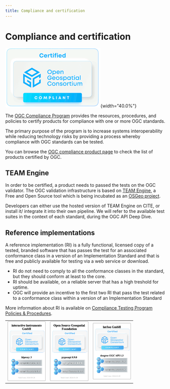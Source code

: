```yaml
---
title: Compliance and certification
---
```


# Compliance and certification

![Compliance badge](assets/images/certification-logo.gif){width="40.0%"}

The [OGC Compliance Program](https://www.ogc.org/compliance) provides the resources, procedures, and policies to certify products for compliance with one or more OGC standards. 

The primary purpose of the program is to increase systems interoperability while reducing technology risks by providing a process whereby compliance with OGC standards can be tested.

You can browse the [OGC compliance product page](https://www.ogc.org/resources/certified-products/) to check the list of products certified by OGC.

## TEAM Engine

In order to be certified, a product needs to passed the tests on the OGC validator. The OGC validation infrastructure is based on [TEAM Engine](https://github.com/opengeospatial/teamengine), a Free and Open Source tool which is being incubated as an [OSGeo project](https://www.osgeo.org/projects/teamengine/). 

Developers can either use the hosted version of TEAM Engine on CITE, or install it/ integrate it into their own pipeline. We will refer to the available test suites in the context of each standard, during the OGC API Deep Dive.

## Reference implementations

A reference implementation (RI) is a fully functional, licensed copy of a tested, branded software that has passes the test for an associated conformance class in a version of an Implementation Standard and that is free and publicly available for testing via a web service or download. 

* RI do not need to comply to all the conformance classes in the standard, but they should conform at least to the core.
* RI should be available, on a reliable server that has a high treshold for uptime.
* OGC will provide an incentive to the first two RI that pass the test related to a conformance class within a version of an Implementation Standard

More information about RI is available on [Compliance Testing Program Policies & Procedures](https://docs.ogc.org/pol/08-134r11.html#toc26). 

<table style="width:80%; border:0;">
  <tr>
    <td><img src="/assets/images/srv_ogc_compliance_badge2.png" alt="Compliance badge" style="width:100%"></td>
    <td><img src="/assets/images/srv_ogc_compliance_badge.png" alt="Compliance badge" style="width:100%"></td>
    <td><img src="/assets/images/srv_ogc_compliance_badge3.png" alt="Compliance badge" style="width:100%"></td>
   </tr>
 </table>
